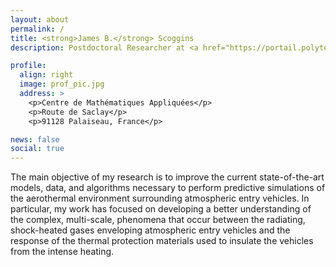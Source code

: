 ```yaml
---
layout: about
permalink: /
title: <strong>James B.</strong> Scoggins
description: Postdoctoral Researcher at <a href="https://portail.polytechnique.edu/cmap/en">CMAP, Ecole Poytechnique</a>.

profile:
  align: right
  image: prof_pic.jpg
  address: >
    <p>Centre de Mathématiques Appliquées</p>
    <p>Route de Saclay</p>
    <p>91128 Palaiseau, France</p>

news: false
social: true
---
```


The main objective of my research is to improve the current state-of-the-art models, data, and algorithms necessary to perform predictive simulations of the aerothermal environment surrounding atmospheric entry vehicles.  In particular, my work has focused on developing a better understanding of the complex, multi-scale, phenomena that occur between the radiating, shock-heated gases enveloping atmospheric entry vehicles and the response of the thermal protection materials used to insulate the vehicles from the intense heating.
